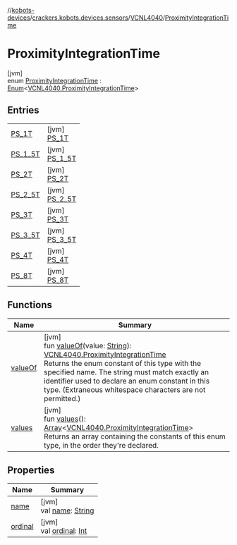 //[kobots-devices](../../../../index.md)/[crackers.kobots.devices.sensors](../../index.md)/[VCNL4040](../index.md)/[ProximityIntegrationTime](index.md)

# ProximityIntegrationTime

[jvm]\
enum [ProximityIntegrationTime](index.md) : [Enum](https://kotlinlang.org/api/latest/jvm/stdlib/kotlin/-enum/index.html)&lt;[VCNL4040.ProximityIntegrationTime](index.md)&gt;

## Entries

| | |
|---|---|
| [PS_1T](-p-s_1-t/index.md) | [jvm]<br>[PS_1T](-p-s_1-t/index.md) |
| [PS_1_5T](-p-s_1_5-t/index.md) | [jvm]<br>[PS_1_5T](-p-s_1_5-t/index.md) |
| [PS_2T](-p-s_2-t/index.md) | [jvm]<br>[PS_2T](-p-s_2-t/index.md) |
| [PS_2_5T](-p-s_2_5-t/index.md) | [jvm]<br>[PS_2_5T](-p-s_2_5-t/index.md) |
| [PS_3T](-p-s_3-t/index.md) | [jvm]<br>[PS_3T](-p-s_3-t/index.md) |
| [PS_3_5T](-p-s_3_5-t/index.md) | [jvm]<br>[PS_3_5T](-p-s_3_5-t/index.md) |
| [PS_4T](-p-s_4-t/index.md) | [jvm]<br>[PS_4T](-p-s_4-t/index.md) |
| [PS_8T](-p-s_8-t/index.md) | [jvm]<br>[PS_8T](-p-s_8-t/index.md) |

## Functions

| Name | Summary |
|---|---|
| [valueOf](value-of.md) | [jvm]<br>fun [valueOf](value-of.md)(value: [String](https://kotlinlang.org/api/latest/jvm/stdlib/kotlin/-string/index.html)): [VCNL4040.ProximityIntegrationTime](index.md)<br>Returns the enum constant of this type with the specified name. The string must match exactly an identifier used to declare an enum constant in this type. (Extraneous whitespace characters are not permitted.) |
| [values](values.md) | [jvm]<br>fun [values](values.md)(): [Array](https://kotlinlang.org/api/latest/jvm/stdlib/kotlin/-array/index.html)&lt;[VCNL4040.ProximityIntegrationTime](index.md)&gt;<br>Returns an array containing the constants of this enum type, in the order they're declared. |

## Properties

| Name | Summary |
|---|---|
| [name](../../../crackers.kobots.utilities/-pointer-gauge/-shape/-s-e-m-i-c-i-r-c-l-e/index.md#-372974862%2FProperties%2F-1216412040) | [jvm]<br>val [name](../../../crackers.kobots.utilities/-pointer-gauge/-shape/-s-e-m-i-c-i-r-c-l-e/index.md#-372974862%2FProperties%2F-1216412040): [String](https://kotlinlang.org/api/latest/jvm/stdlib/kotlin/-string/index.html) |
| [ordinal](../../../crackers.kobots.utilities/-pointer-gauge/-shape/-s-e-m-i-c-i-r-c-l-e/index.md#-739389684%2FProperties%2F-1216412040) | [jvm]<br>val [ordinal](../../../crackers.kobots.utilities/-pointer-gauge/-shape/-s-e-m-i-c-i-r-c-l-e/index.md#-739389684%2FProperties%2F-1216412040): [Int](https://kotlinlang.org/api/latest/jvm/stdlib/kotlin/-int/index.html) |

